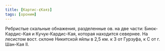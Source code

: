 ```yaml
---
title: [Картис-❮Кая❯]
tags: [ороним]
---
```


Ребристые скальные обнажения, разделенные ов. на две части: Биюк-Кардис-Кая и
Кучук-Кардис-Кая, которая находится севернее. На лесистом вост. склоне Никитской
яйлы в 2,5 км. к З от Гурзуфа, к С от г. Шан-Кая II.
